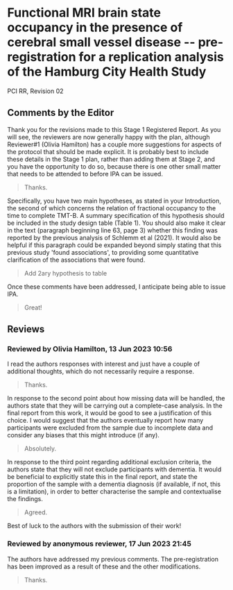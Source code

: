 # Functional MRI brain state occupancy in the presence of cerebral small vessel disease -- pre-registration for a replication analysis of the Hamburg City Health Study

PCI RR, Revision  02

## Comments by the Editor

Thank you for the revisions made to this Stage 1 Registered Report. As you will see, the reviewers are now generally happy with the plan, although Reviewer#1 (Olivia Hamilton) has a couple more suggestions for aspects of the protocol that should be made explicit. It is probably best to include these details in the Stage 1 plan, rather than adding them at Stage 2, and you have the opportunity to do so, because there is one other small matter that needs to be attended to before IPA can be issued.
> Thanks.


Specifically, you have two main hypotheses, as stated in your Introduction, the second of which concerns the relation of fractional occupancy to the time to complete TMT-B. A summary specification of this hypothesis should be included in the study design table (Table 1). You should also make it clear in the text (paragraph beginning line 63, page 3) whether this finding was reported by the previous analysis of Schlemm et al (2021). It would also be helpful if this paragraph could be expanded beyond simply stating that this previous study 'found associations', to providing some quantitative clarification of the associations that were found.
> Add 2ary hypothesis to table


Once these comments have been addressed, I anticipate being able to issue IPA.
> Great!
## Reviews
### Reviewed by Olivia Hamilton, 13 Jun 2023 10:56

I read the authors responses with interest and just have a couple of additional thoughts, which do not necessarily require a response.
> Thanks.
 

In response to the second point about how missing data will be handled, the authors state that they will be carrying out a complete-case analysis. In the final report from this work, it would be good to see a justification of this choice. I would suggest that the authors eventually report how many participants were excluded from the sample due to incomplete data and consider any biases that this might introduce (if any).
> Absolutely.
 

In response to the third point regarding additional exclusion criteria, the authors state that they will not exclude participants with dementia. It would be beneficial to explicitly state this in the final report, and state the proportion of the sample with a dementia diagnosis (if available, if not, this is a limitation), in order to better characterise the sample and contextualise the findings.
> Agreed.
 

Best of luck to the authors with the submission of their work!

### Reviewed by anonymous reviewer, 17 Jun 2023 21:45

The authors have addressed my previous comments. The pre-registration has been improved as a result of these and the other modifications.
> Thanks.